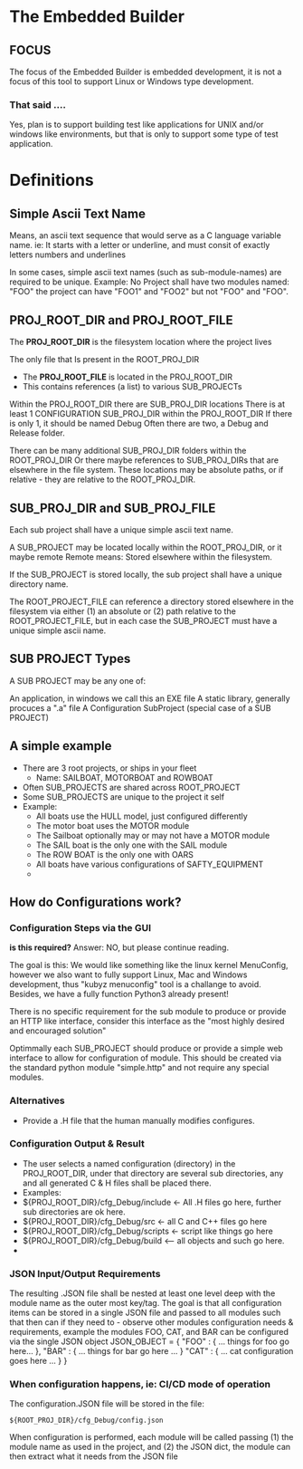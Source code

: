 ﻿# The Embedded Builder

## FOCUS
The focus of the Embedded Builder is embedded development, it is not a focus of this tool to support Linux or Windows type development.

### That said ....
Yes, plan is to support building test like applications for UNIX and/or windows like environments, but that is only to support some type of test application.

# Definitions

## Simple Ascii Text Name
Means, an ascii text sequence that would serve as a C language variable name.
ie: It starts with a letter or underline, and must consit of exactly letters numbers and underlines

In some cases, simple ascii text names (such as sub-module-names) are required to be unique.  Example:  No Project shall have two modules named: "FOO" the project can have "FOO1" and "FOO2" but not "FOO" and "FOO".

## PROJ_ROOT_DIR and PROJ_ROOT_FILE

The **PROJ_ROOT_DIR** is the filesystem location where the project lives

The only file that Is present in the ROOT_PROJ_DIR
* The **PROJ_ROOT_FILE** is located in the PROJ_ROOT_DIR
* This contains references  (a list) to various SUB_PROJECTs 

Within the PROJ_ROOT_DIR there are SUB_PROJ_DIR locations
There is at least 1 CONFIGURATION SUB_PROJ_DIR within the PROJ_ROOT_DIR
If there is only 1, it should be named Debug
Often there are two, a Debug and Release folder.

There can be many additional SUB_PROJ_DIR folders within the ROOT_PROJ_DIR
Or there maybe references to SUB_PROJ_DIRs that are elsewhere in the file system.
These locations may be absolute paths, or if relative - they are relative to the ROOT_PROJ_DIR.

## SUB_PROJ_DIR and SUB_PROJ_FILE
Each sub project shall have a unique simple ascii text name.

A SUB_PROJECT may be located locally within the ROOT_PROJ_DIR, or it maybe remote
Remote means: Stored elsewhere within the filesystem.

If the SUB_PROJECT is stored locally, the sub project shall have a unique directory name.

The ROOT_PROJECT_FILE can reference a directory stored elsewhere in the filesystem via either (1) an absolute or (2) path relative to the ROOT_PROJECT_FILE, but in each case the SUB_PROJECT must have a unique simple ascii name.

## SUB PROJECT Types

A SUB PROJECT may be any one of:

An application, in windows we call this an EXE file
A static library, generally procuces a ".a" file
A Configuration SubProject (special case of a SUB PROJECT)

## A simple example
 * There are 3 root projects, or ships in your fleet
	* Name:   SAILBOAT,  MOTORBOAT and  ROWBOAT
 * Often SUB_PROJECTS are shared across ROOT_PROJECT
 * Some SUB_PROJECTS are unique to the project it self
 * Example:
	* All boats use the HULL model, just configured differently
	* The motor boat uses the MOTOR module
	* The Sailboat optionally may or may not have a MOTOR module
	* The SAIL boat is the only one with the SAIL module
	* The ROW BOAT is the only one with OARS
	* All boats have various configurations of SAFTY_EQUIPMENT
	* 
## How do Configurations work?
### Configuration Steps via the GUI
**is this required?** Answer: NO, but please continue reading. 

The goal is this: We would like something like the linux kernel MenuConfig, however we also want to fully support Linux, Mac and Windows development, thus  "kubyz menuconfig" tool is a challange to avoid.  Besides, we have a fully function Python3 already present!

There is no specific requirement for the sub module to produce or provide an HTTP like interface, consider this interface as the "most highly desired and encouraged solution"

Optimmally each SUB_PROJECT should produce or provide a simple web interface to allow for configuration of module. This should be created via the standard python module "simple.http" and not require any special modules.

### Alternatives 
* Provide a .H file that the human manually modifies configures.

### Configuration Output & Result
 * The user selects a named configuration (directory) in the PROJ_ROOT_DIR, under that directory are several sub directories, any and all generated C & H files shall be placed there. 
 * Examples:
 * ${PROJ_ROOT_DIR}/cfg_Debug/include <- All .H files go here, further sub directories are ok here.
 * ${PROJ_ROOT_DIR}/cfg_Debug/src <- all C and C++ files go here
 * ${PROJ_ROOT_DIR}/cfg_Debug/scripts <- script like things go here
 * ${PROJ_ROOT_DIR}/cfg_Debug/build <-- all objects and such go here.
 * 

### JSON Input/Output Requirements 
The resulting .JSON file shall be nested at least one level deep with the module name as the outer most key/tag. The goal is that all configuration items can be stored in a single JSON file and passed to all modules such that then can if they need to - observe other modules configuration needs & requirements, example the modules FOO, CAT, and BAR can be configured via the single JSON object
       JSON_OBJECT = { 
           "FOO" : { ... things for foo go here... },
           "BAR" : { ... things for bar go here ... }
           "CAT" : { ... cat configuration goes here ... }
      }

### When configuration happens, ie: CI/CD mode of operation

The configuration.JSON file will be stored in the file:

    ${ROOT_PROJ_DIR}/cfg_Debug/config.json

When configuration is performed, each module will be called passing (1) the module name as used in the project, and (2) the JSON dict, the module can then extract what it needs from the JSON file



